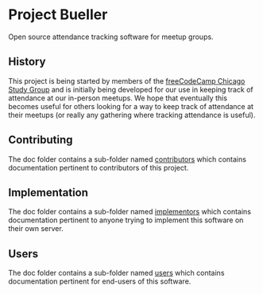 # Project Bueller
Open source attendance tracking software for meetup groups.

## History
This project is being started by members of the [freeCodeCamp Chicago Study Group](https://www.freecodecamp.org/forum/c/united-states-study-groups/chicago) and is initially being developed for our use in keeping track of attendance at our in-person meetups. We hope that eventually this becomes useful for others looking for a way to keep track of attendance at their meetups (or really any gathering where tracking attendance is useful).

## Contributing
The doc folder contains a sub-folder named [contributors](./docs/contributors) which contains documentation pertinent to contributors of this project.

## Implementation
The doc folder contains a sub-folder named [implementors](./docs/implementors) which contains documentation pertinent to anyone trying to implement this software on their own server.

## Users
The doc folder contains a sub-folder named [users](./docs/users) which contains documentation pertinent for end-users of this software.